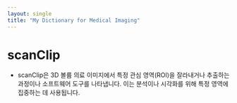 ```yaml
---
layout: single
title: "My Dictionary for Medical Imaging"
---
```


# scanClip
- scanClip은 3D 볼륨 의료 이미지에서 특정 관심 영역(ROI)을 잘라내거나 추출하는 과정이나 소프트웨어 도구를 나타냅니다. 이는 분석이나 시각화를 위해 특정 영역에 집중하는 데 사용됩니다.
